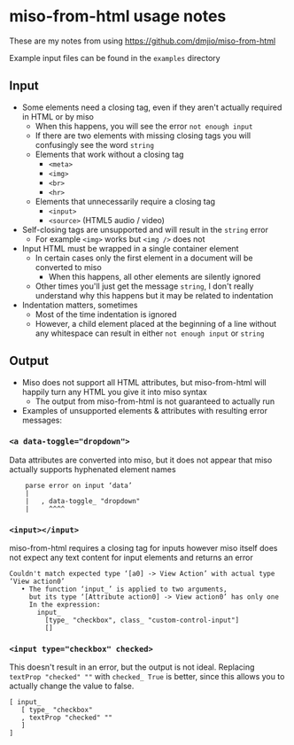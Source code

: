 # miso-from-html usage notes
These are my notes from using https://github.com/dmjio/miso-from-html

Example input files can be found in the `examples` directory

## Input
- Some elements need a closing tag, even if they aren't actually required in HTML or by miso
  - When this happens, you will see the error `not enough input`
  - If there are two elements with missing closing tags you will confusingly see the word `string`
  - Elements that work without a closing tag
    - `<meta>`
    - `<img>`
    - `<br>`
    - `<hr>`
  - Elements that unnecessarily require a closing tag
    - `<input>`
    - `<source>` (HTML5 audio / video)
- Self-closing tags are unsupported and will result in the `string` error
  - For example `<img>` works but `<img />` does not
- Input HTML must be wrapped in a single container element
  - In certain cases only the first element in a document will be converted to miso
    - When this happens, all other elements are silently ignored
  - Other times you'll just get the message `string`, I don't really understand why this happens but it may be related to indentation
- Indentation matters, sometimes
  - Most of the time indentation is ignored
  - However, a child element placed at the beginning of a line without any whitespace can result in either `not enough input` or `string`

## Output
- Miso does not support all HTML attributes, but miso-from-html will happily turn any HTML you give it into miso syntax
  - The output from miso-from-html is not guaranteed to actually run
- Examples of unsupported elements & attributes with resulting error messages:

### `<a data-toggle="dropdown">`

Data attributes are converted into miso, but it does not appear that miso actually supports hyphenated element names

```
    parse error on input ‘data’
    |
    |   , data-toggle_ "dropdown"
    |     ^^^^
```

### `<input></input>`

miso-from-html requires a closing tag for inputs however miso itself does not expect any text content for input elements and returns an error

```
Couldn't match expected type ‘[a0] -> View Action’ with actual type ‘View action0’
   • The function ‘input_’ is applied to two arguments,
     but its type ‘[Attribute action0] -> View action0’ has only one
     In the expression:
       input_
         [type_ "checkbox", class_ "custom-control-input"]
         []
```

### `<input type="checkbox" checked>`

This doesn't result in an error, but the output is not ideal. Replacing `textProp "checked" ""` with `checked_ True` is better, since this allows you to actually change the value to false.

```
[ input_
   [ type_ "checkbox"
   , textProp "checked" ""
   ]
]
```
